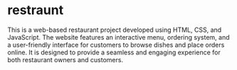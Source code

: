 # restraunt
This is a web-based restaurant project developed using HTML, CSS, and JavaScript. The website features an interactive menu, ordering system, and a user-friendly interface for customers to browse dishes and place orders online. It is designed to provide a seamless and engaging experience for both restaurant owners and customers. 
